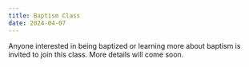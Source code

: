 ```yaml
---
title: Baptism Class
date: 2024-04-07
---
```

Anyone interested in being baptized or learning more about baptism is invited to join this class. More details will come soon.
